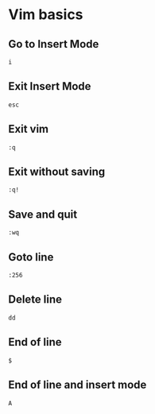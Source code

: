 # Vim basics

## Go to Insert Mode
```
i
```

## Exit Insert Mode
```
esc
```

## Exit vim
```
:q
```

## Exit without saving
```
:q!
```

## Save and quit
```
:wq
```

## Goto line
```
:256
```

## Delete line
```
dd
```

## End of line
```
$
```

## End of line and insert mode
```
A
```
